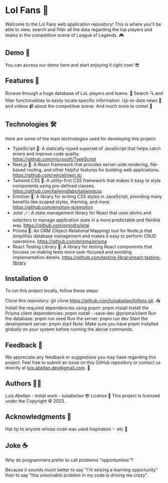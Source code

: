 # Lol Fans 👊
Welcome to the Lol Fans web application repository! This is where you'll be able to view, search and filter all the data regarding the top players and teams in the competitive scene of League of Legends. 🎮

## Demo 🚀
You can access our demo here and start enjoying it right now! 😎

## Features 🤖
Browse through a huge database of LoL players and teams. 👥
Search 🔍 and filter functionalities to easily locate specific information.
Up-to-date news 📰 and videos 📹 about the competitive scene.
And much more to come! 💪

## Technologies 🛠️
Here are some of the main technologies used for developing this project:


* TypeScript 🦕: A statically-typed superset of JavaScript that helps catch errors and improve code quality. https://github.com/microsoft/TypeScript
* Next.js 🔺: A React framework that provides server-side rendering, file-based routing, and other helpful features for building web applications. https://github.com/vercel/next.js/
* Tailwind CSS 🎨: A utility-first CSS framework that makes it easy to style components using pre-defined classes. https://github.com/tailwindlabs/tailwindcss
* Emotion 💅: A library for writing CSS styles in JavaScript, providing many benefits like scoped styles, theming, and more. https://github.com/emotion-js/emotion
* Jotai 🪄: A state management library for React that uses atoms and selectors to manage application state in a more predictable and flexible way. https://github.com/pmndrs/jotai
* Prisma 💎: An ORM (Object-Relational Mapping) tool for  Node.js that simplifies database management and makes it easy to perform CRUD operations. https://github.com/prisma/prisma
* React Testing Library 🧪: A library for testing React components that focuses on making tests more user-focused and avoiding implementation details. https://github.com/testing-library/react-testing-library

## Installation ⚙️
To run this project locally, follow these steps:

Clone this repository: git clone https://github.com/luisabellan/lolfans.git. 📥
Install the required dependencies using pnpm: pnpm install
Install the Prisma client dependencies: pnpm install --save-dev @prisma/client
Run the database: pnpm run seed
Run the server: pnpm run dev
Start the development server: pnpm start
Note: Make sure you have pnpm installed globally on your system before running the above commands.

## Feedback 📣

We appreciate any feedback or suggestions you may have regarding this project. Feel free to submit an issue on this GitHub repository or contact us directly at [luis.abellan.dev@gmail.com](mailto:luis.abellan.dev@gmail.com). 📧

## Authors 👨‍💻

Luis Abellan - Initial work - luisabellan 😎
License 📜
This project is licensed under the Copyright © 2023.

## Acknowledgments 🙏

Hat tip to anyone whose code was used
Inspiration ✨
etc 🤗

## Joke ☕

Why do programmers prefer to call problems "opportunities"?

Because it sounds much better to say "I'm seizing a learning opportunity" than to say "this unsolvable problem in my code is driving me crazy". 
